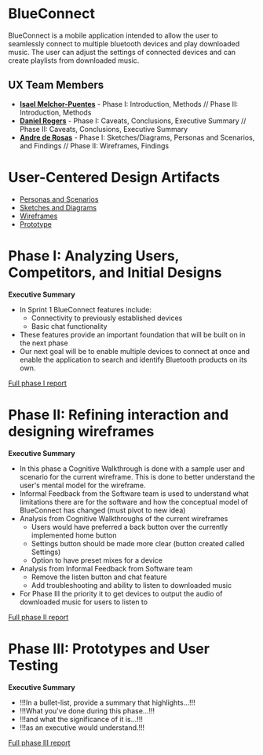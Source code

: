 # BlueConnect

BlueConnect is a mobile application intended to allow the user to seamlessly connect to multiple bluetooth devices and play downloaded music. The user can adjust the settings of connected devices and can create playlists from downloaded music.

## UX Team Members

* **[Isael Melchor-Puentes](https://github.com/UsabilityEngineering/ux-portfolio-isaelpuentes/blob/a181573f1078a1858d5320df7f80a24f41cc5435/README.md)** - Phase I: Introduction, Methods //
  Phase II: Introduction, Methods
* **[Daniel Rogers](https://github.com/UsabilityEngineering/ux-portfolio-droge91/blob/3e5aa57f10c3ef0bf55f186bfd34936d14a966cb/README.md)** - Phase I: Caveats, Conclusions, Executive Summary //
  Phase II: Caveats, Conclusions, Executive Summary
* **[Andre de Rosas](https://github.com/UsabilityEngineering/ux-portfolio-acderosas/blob/7a411be7cf9e058c7f136547a4d60ab5fa39037f/README.md)** - Phase I: Sketches/Diagrams, Personas and Scenarios, and Findings //
  Phase II: Wireframes, Findings


# User-Centered Design Artifacts

* [Personas and Scenarios](/assets/BlueConnect_Personas_and_Scenarios.pdf)
* [Sketches and Diagrams](/assets/BlueConnect_Sketch.pdf)
* [Wireframes](wireframes/)
* [Prototype](#) 

# Phase I: Analyzing Users, Competitors, and Initial Designs

**Executive Summary**

* In Sprint 1 BlueConnect features include:
  - Connectivity to previously established devices
  - Basic chat functionality
* These features provide an important foundation that will be built on in the next phase
* Our next goal will be to enable multiple devices to connect at once and enable the application to search and identify Bluetooth products on its own.

[Full phase I report](phaseI/)

# Phase II: Refining interaction and designing wireframes

**Executive Summary**
* In this phase a Cognitive Walkthrough is done with a sample user and scenario for the current wireframe.
  This is done to better understand the user's mental model for the wireframe.
* Informal Feedback from the Software team is used to understand what limitations there are for the software
  and how the conceptual model of BlueConnect has changed (must pivot to new idea)
* Analysis from Cognitive Walkthroughs of the current wireframes
  - Users would have preferred a back button over the currently implemented home button
  - Settings button should be made more clear (button created called Settings)
  - Option to have preset mixes for a device
* Analysis from Informal Feedback from Software team
  - Remove the listen button and chat feature
  - Add troubleshooting and ability to listen to downloaded music
* For Phase III the priority it to get devices to output the audio of downloaded music for users to listen to

[Full phase II report](phaseII/)

# Phase III: Prototypes and User Testing

**Executive Summary**

* !!!In a bullet-list, provide a summary that highlights...!!!
* !!!What you've done during this phase...!!!
* !!!and what the significance of it is...!!!
* !!!as an executive would understand.!!!

[Full phase III report](phaseIII/)
